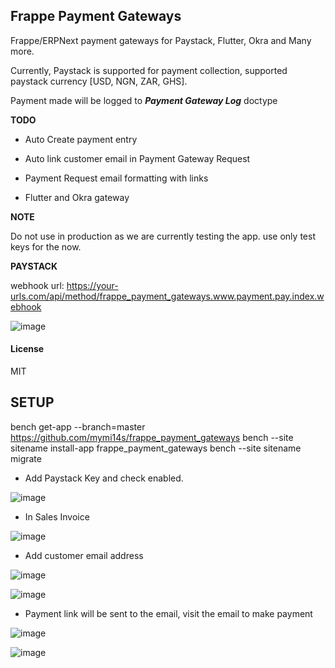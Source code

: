 
  

## Frappe Payment Gateways

  

Frappe/ERPNext payment gateways for Paystack, Flutter, Okra and Many more.

Currently, Paystack is supported for payment collection, supported paystack currency [USD, NGN, ZAR, GHS].

  

Payment made will be logged to ***Payment Gateway Log*** doctype

  

**TODO**

  

- Auto Create payment entry

- Auto link customer email in Payment Gateway Request

- Payment Request email formatting with links

- Flutter and Okra gateway

  

**NOTE**

Do not use in production as we are currently testing the app. use only test keys for the now.

  

**PAYSTACK**

webhook url: https://your-urls.com/api/method/frappe_payment_gateways.www.payment.pay.index.webhook

![image](https://github.com/mymi14s/frappe_payment_gateways/assets/10146518/fe42be5f-b262-438d-b97a-d9ae5641cabc)

  
  

#### License

  

MIT

  

## SETUP
bench get-app --branch=master https://github.com/mymi14s/frappe_payment_gateways
bench --site sitename install-app frappe_payment_gateways
bench --site sitename migrate


- Add Paystack Key and check enabled.

![image](https://github.com/mymi14s/frappe_payment_gateways/assets/10146518/c51e02fb-ed68-4805-8597-f0623d66e042)

- In Sales Invoice

![image](https://github.com/mymi14s/frappe_payment_gateways/assets/10146518/4e68793d-a163-444a-ad7d-dcbf61df98d3)

- Add customer email address

![image](https://github.com/mymi14s/frappe_payment_gateways/assets/10146518/ea3947d7-7342-4a07-9fd9-f79339fdc116)

![image](https://github.com/mymi14s/frappe_payment_gateways/assets/10146518/5fbbb28d-afbe-46a5-834e-790c5a452b4e)

- Payment link will be sent to the email, visit the email to make payment

![image](https://github.com/mymi14s/frappe_payment_gateways/assets/10146518/dd95a001-45f4-498a-b2e0-2d604981b997)

![image](https://github.com/mymi14s/frappe_payment_gateways/assets/10146518/84fc6622-4b33-4db5-ade1-602183184aec)